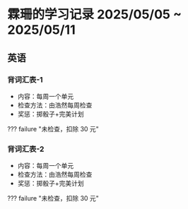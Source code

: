 # 霖珊的学习记录 2025/05/05 ~ 2025/05/11

## 英语

### 背词汇表-1

- 内容：每周一个单元
- 检查方法：由浩然每周检查
- 奖惩：掷骰子+完美计划

??? failure "未检查，扣除 30 元"

### 背词汇表-2

- 内容：每周一个单元
- 检查方法：由浩然每周检查
- 奖惩：掷骰子+完美计划

??? failure "未检查，扣除 30 元"

<style>
    .normal_font {
        font-style: normal;
    }
</style>
